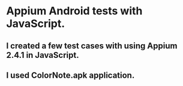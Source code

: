 # **Appium Android tests with JavaScript.**
## I created a few test cases with using Appium 2.4.1 in JavaScript. 
## I used ColorNote.apk application. 
